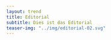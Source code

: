 ```yaml
---
layout: trend
title: Editorial
subtitle: Dies ist das Editorial
teaser-img: "../img/editorial-02.svg"
---
```


